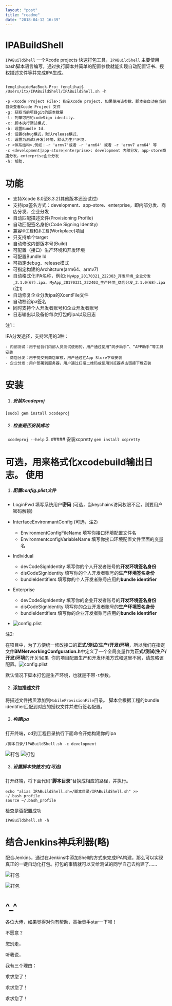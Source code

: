```yaml
---
layout: "post"
title: "readme"
date: "2018-04-12 16:39"
---
```

IPABuildShell
==

`IPABuildShell` 一个Xcode projects 快速打包工具，`IPABuildShell` 主要使用bash脚本语言编写，通过执行脚本并简单的配置参数就能实现自动配置证书、授权描述文件等并完成IPA生成。

```

fenglihaideMacBook-Pro: fenglihai$ /Users/itx/IPABuildShell/IPABuildShell.sh -h

-p <Xcode Project File>: 指定Xcode project. 如果使用该参数，脚本会自动在当前目录查看Xcode Project 文件
-g: 获取当前项目git的版本数量
-l: 列举可用的codeSign identity.
-x: 脚本执行调试模式.
-b: 设置Bundle Id.
-d: 设置debug模式，默认release模式.
-t: 设置为测试(开发)环境，默认为生产环境.
-r <体系结构>,例如：-r 'armv7'或者 -r 'arm64' 或者 -r 'armv7 arm64' 等
-c <development|app-store|enterprise>: development 内部分发，app-store商店分发，enterprise企业分发
-h: 帮助.

```

功能
==
- 支持Xcode 8.0至8.3.2(其他版本还没试过)
- 支持ipa签名方式：development、app-store、enterprise，即内部分发、商店分发、企业分发
- 自动匹配描述文件(Provisioning Profile)
- 自动匹配签名身份(Code Signing Identity)
- 兼容`单工程`和`多工程`(Workplace)项目
- 只支持单个target
- 自动修改内部版本号(Build)
- 可配置（接口）生产环境和开发环境
- 可配置Bundle Id
- 可指定debug、release模式
- 可指定构建的Architcture(arm64、armv7)
- 自动格式化IPA名称，例如: `MyApp_20170321_222303_开发环境_企业分发_2.1.0(67).ipa`、`MyApp_20170321_222403_生产环境_商店分发_2.1.0(68).ipa` (注1)
- 自动修复企业分发ipa的XcentFile文件
- 自动校验ipa签名
- 同时支持个人开发者账号和企业开发者账号
- 日志输出以及备份每次打包的ipa以及日志


注1：

 IPA分发途径，支持常用的3种：

    - 内部测试：用于给我们内部人员测试使用的，用户通过使用“同步助手”、“APP助手”等工具安装
    - 商店分发：用于提交到商店审核，用户通过在App Store下载安装
    - 企业分发：用户部署到服务器，用户通过扫描二维码或使用浏览器点击链接下载安装

安装
==

1. ##### 安装Xcodeproj

  `[sudo] gem install xcodeproj`

2. ##### 检查是否安装成功

  ` xcodeproj --help`
3. ##### 安装xcpretty
  `gem install xcpretty`
  
  可选，用来格式化xcodebuild输出日志。
使用
==

1. ##### 配置config.plist文件
  - LoginPwd 填写系统用户**密码** (可选，当keychains访问权限不足，则要用户密码解锁)
  - InterfaceEnvironmantConfig (可选，注2)
    - EnvironmentConfigFileName 填写你接口环境配置文件名
    - EnvironmentconfigVariableName 填写你接口环境配置文件里面的变量名
  - Individual
    - devCodeSignIdentity 填写你的个人开发者账号的**开发环境签名身份**
    - disCodeSignIdentity 填写你的个人开发者账号的**生产环境签名身份**
    - bundleIdentifiers 填写你的个人开发者账号应用的**bundle identifier**
  - Enterprise
    - devCodeSignIdentity 填写你的企业开发者账号的**开发环境签名身份**
    - disCodeSignIdentity 填写你的企业开发者账号的**生产环境签名身份**
    - bundleIdentifiers 填写你的企业开发者账号应用的**bundle identifier**


  - ![  config.plist](https://raw.githubusercontent.com/aa335418265/images/master/ipabuildshell_1.png)

  注2:

  在项目中，为了方便统一修改接口的**正式/测试(生产/开发)环境**，所以我们在指定文件**BMNetworkingConfguration.h**中定义了一个全局变量作为**正式/测试(生产/开发)环境**的开关!如果
  你的项目配置生产和开发环境方式和这里不同，请忽略该配置。![  config.plist](https://raw.githubusercontent.com/aa335418265/images/master/ipabuildshell_4.png)

默认情况下脚本打包是生产环境，也就是不带`-t`参数。



2. #### 添加描述文件

  将描述文件拷贝添加到`MobileProvisionFile`目录。
  脚本会根据工程的bundle identifier匹配到对应的授权文件并进行签名配置。

3. ##### 构建ipa

  打开终端，cd到工程目录执行下面命令开始构建你的ipa

  ```
  /脚本目录/IPABuildShell.sh -c development
  ```
![  打包](https://raw.githubusercontent.com/aa335418265/images/master/ipabuildshell_2.png)
![打包](https://raw.githubusercontent.com/aa335418265/images/master/ipabuildshell_3.png)

3. ##### 设置脚本快捷方式(可选)

  打开终端，将下面代码“**脚本目录**”替换成相应的路径，并执行。

  ```
  echo "alias IPABuildShell.sh=/脚本目录/IPABuildShell.sh" >> ~/.bash_profile
  source ~/.bash_profile

  ```

  检查是否配置成功

  ```
  IPABuildShell.sh -h
  ```
结合Jenkins神兵利器(略)
==

  配合Jenkins，通过在Jenkins中添加Shell的方式来完成IPA构建，那么可以实现真正的一键自动化打包。打包的事情就可以交给测试的同学自己去构建了......


  ![ 打包](https://raw.githubusercontent.com/aa335418265/images/master/ipabuildshell_5.png)

  ![打包](https://raw.githubusercontent.com/aa335418265/images/master/ipabuildshell_6.png)


^_^
==
各位大佬，如果觉得对你有帮助，高抬贵手star一下呗！

不愿意？

您别走，

听我说，

我有三个理由：

求求您了！

求求您了！

求求您了！

